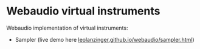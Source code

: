 # Webaudio virtual instruments
Webaudio implementation of virtual instruments:
- Sampler (live demo here [leolanzinger.github.io/webaudio/sampler.html](leolanzinger.github.io/webaudio/sampler.html))
